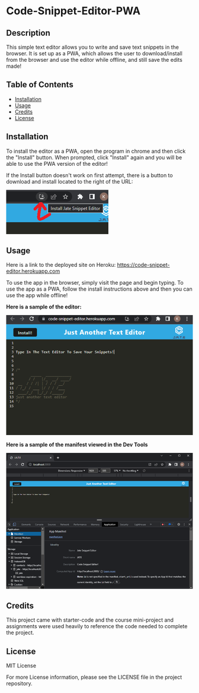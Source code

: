 # Code-Snippet-Editor-PWA

## Description

This simple text editor allows you to write and save text snippets in the browser.  It is set up as a PWA, which allows the user to download/install from the browser and use the editor while offline, and still save the edits made!  


## Table of Contents


- [Installation](#installation)
- [Usage](#usage)
- [Credits](#credits)
- [License](#license)


## Installation


To install the editor as a PWA, open the program in chrome and then click the "Install" button.  When prompted, click "Install" again and you will be able to use the PWA version of the editor!

If the Install button doesn't work on first attempt, there is a button to download and install located to the right of the URL:

![Install Button](Assets/DownloadButton.png)


## Usage


Here is a link to the deployed site on Heroku: <a href='https://code-snippet-editor.herokuapp.com/' target='_blank'>https://code-snippet-editor.herokuapp.com</a> 

To use the app in the browser, simply visit the page and begin typing.  To use the app as a PWA, follow the install instructions above and then you can use the app while offline!

<b>Here is a sample of the editor:</b>

![PWA Screenshot](Assets/screenshot1.png)

<b>Here is a sample of the manifest viewed in the Dev Tools</b>

![Manifest Screenshot](Assets/manifestScreenshot.png)


## Credits


This project came with starter-code and the course mini-project and assignments were used heavily to reference the code needed to complete the project.


## License

MIT License

For more License information, please see the LICENSE file in the project repository.